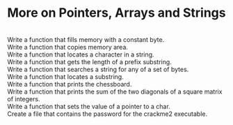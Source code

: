 <h1>More on Pointers, Arrays and Strings</h1> <br />
Write a function that fills memory with a constant byte.<br />
Write a function that copies memory area.<br />
Write a function that locates a character in a string.<br />
Write a function that gets the length of a prefix substring.<br />
Write a function that searches a string for any of a set of bytes.<br />
Write a function that locates a substring.<br />
Write a function that prints the chessboard.<br />
Write a function that prints the sum of the two diagonals of a square matrix of integers.<br />
Write a function that sets the value of a pointer to a char.<br />
Create a file that contains the password for the crackme2 executable.